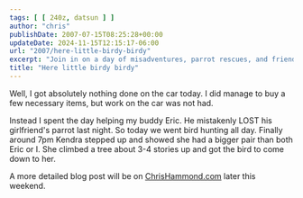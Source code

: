 ```yaml
---
tags: [ [ 240z, datsun ] ]
author: "chris"
publishDate: 2007-07-15T08:25:28+00:00
updateDate: 2024-11-15T12:15:17-06:00
url: "2007/here-little-birdy-birdy"
excerpt: "Join in on a day of misadventures, parrot rescues, and friendship as Chris helps his friend Eric find a lost pet bird."
title: "Here little birdy birdy"
---
```


Well, I got absolutely nothing done on the car today. I did manage to buy a few necessary items, but work on the car was not had.

Instead I spent the day helping my buddy Eric. He mistakenly LOST his girlfriend's parrot last night. So today we went bird hunting all day. Finally around 7pm Kendra stepped up and showed she had a bigger pair than both Eric or I. She climbed a tree about 3-4 stories up and got the bird to come down to her.

A more detailed blog post will be on [ChrisHammond.com](https://chrishammond.com) later this weekend.
